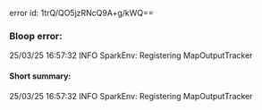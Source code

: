 error id: 1trQ/QO5jzRNcQ9A+g/kWQ==
### Bloop error:

25/03/25 16:57:32 INFO SparkEnv: Registering MapOutputTracker
#### Short summary: 

25/03/25 16:57:32 INFO SparkEnv: Registering MapOutputTracker